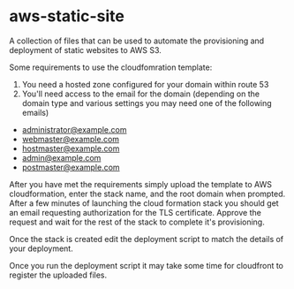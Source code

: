 # aws-static-site
A collection of files that can be used to automate the provisioning and deployment of static websites to AWS S3. 

Some requirements to use the cloudfomration template:

1. You need a hosted zone configured for your domain within route 53
2. You'll need access to the email for the domain (depending on the domain type and various settings you may need one of the following emails)
  * administrator@example.com
  * webmaster@example.com
  * hostmaster@example.com
  * admin@example.com
  * postmaster@example.com

After you have met the requirements simply upload the template to AWS cloudformation, enter the stack name, and the root domain when prompted.
After a few minutes of launching the cloud formation stack you should get an email requesting authorization for the TLS certificate. Approve the request and wait for the rest of the stack to complete it's provisioning. 

Once the stack is created edit the deployment script to match the details of your deployment. 

Once you run the deployment script it may take some time for cloudfront to register the uploaded files.
